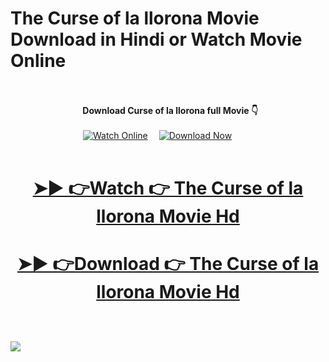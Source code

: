 # The Curse of la llorona Movie Download in Hindi or Watch Movie Online <br><br><center>
<b>&ensp;&ensp;&ensp;&ensp;&ensp;&ensp;&ensp;&ensp;&ensp;&ensp;&ensp;&ensp;&ensp;&ensp;&ensp;&ensp;  Download Curse of la llorona full Movie 👇 <br><br></b>
&ensp;&ensp;&ensp;&ensp;&ensp;&ensp;&ensp;&ensp;&ensp;&ensp;&ensp;&ensp;&ensp;&ensp;&ensp;&ensp;
 [![Watch Online](https://img.shields.io/badge/Watch%20Online-🎬-blue?style=for-the-badge&logoWidth=30)](https://bit.ly/lalorna)&ensp;&ensp;
[![Download Now](https://img.shields.io/badge/Download%20Now-⬇️-orange?style=for-the-badge&logoWidth=30)](https://bit.ly/lalorna)
<br><br>
# <p dir="auto" align="center"><a href="https://bit.ly/lalorna" rel="nofollow">➤► 👉Watch 👉 The Curse of la llorona Movie Hd </a></p>
# <p dir="auto" align="center"><a href="https://bit.ly/lalorna" rel="nofollow">➤► 👉Download 👉 The Curse of la llorona Movie Hd </a></p>
<br><br>
<a href="https://bit.ly/lalorna" rel="nofollow">
  <img src="https://i.postimg.cc/Cxdw16pq/68747470733a2f2f62616e676c617264696172792e636f6d2f77702d636f6e74656e742f75706c6f6164732f323032342f30.gif">
</a></center>
